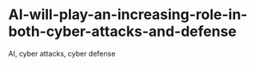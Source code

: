 # AI-will-play-an-increasing-role-in-both-cyber-attacks-and-defense
AI, cyber attacks, cyber defense
